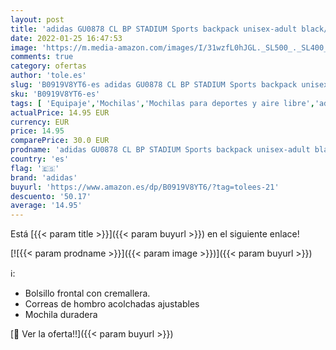 ```yaml
---
layout: post
title: 'adidas GU0878 CL BP STADIUM Sports backpack unisex-adult black/white NS'
date: 2022-01-25 16:47:53
image: 'https://m.media-amazon.com/images/I/31wzfL0hJGL._SL500_._SL400_.jpg'
comments: true
category: ofertas
author: 'tole.es'
slug: 'B0919V8YT6-es adidas GU0878 CL BP STADIUM Sports backpack unisex-adult...'
sku: 'B0919V8YT6-es'
tags: [ 'Equipaje','Mochilas','Mochilas para deportes y aire libre','adidas','backpack', ]
actualPrice: 14.95 EUR
currency: EUR
price: 14.95
comparePrice: 30.0 EUR
prodname: 'adidas GU0878 CL BP STADIUM Sports backpack unisex-adult black/white NS'
country: 'es'
flag: '🇪🇸'
brand: 'adidas'
buyurl: 'https://www.amazon.es/dp/B0919V8YT6/?tag=tolees-21'
descuento: '50.17'
average: '14.95'
---
```


Está [{{< param title >}}]({{< param buyurl >}}) en el siguiente enlace!

[![{{< param prodname >}}]({{< param image >}})]({{< param buyurl >}})

ℹ️:

- Bolsillo frontal con cremallera.
- Correas de hombro acolchadas ajustables
- Mochila duradera

[🛒 Ver la oferta!!]({{< param buyurl >}})
